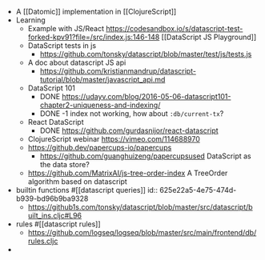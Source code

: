 - A [[Datomic]] implementation in [[ClojureScript]]
- Learning
	- Example with JS/React https://codesandbox.io/s/datascript-test-forked-kpv91?file=/src/index.js:146-148  [[DataScript JS Playground]]
	- DataScript tests in js
		- https://github.com/tonsky/datascript/blob/master/test/js/tests.js
	- A doc about datascript JS api
		- https://github.com/kristianmandrup/datascript-tutorial/blob/master/javascript_api.md
	- DataScript 101
		- DONE https://udayv.com/blog/2016-05-06-datascript101-chapter2-uniqueness-and-indexing/
		- DONE -1 index not working, how about `:db/current-tx`?
	- React DataScript
		- DONE https://github.com/gurdasnijor/react-datascript
	- ClojureScript webinar https://vimeo.com/114688970
	- https://github.dev/papercups-io/papercups
		- https://github.com/guanghuizeng/papercupsused DataScript as the data store?
	- https://github.com/MatrixAI/js-tree-order-index A TreeOrder algorithm based on datascript
- builtin functions #[[datascript queries]]
  id:: 625e22a5-4e75-474d-b939-bd96b9ba9328
	- https://github1s.com/tonsky/datascript/blob/master/src/datascript/built_ins.cljc#L96
- rules #[[datascript rules]]
	- https://github.com/logseq/logseq/blob/master/src/main/frontend/db/rules.cljc
-